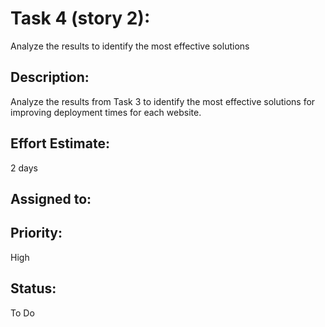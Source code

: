 # Task 4 (story 2): 
Analyze the results to identify the most effective solutions

## Description:
Analyze the results from Task 3 to identify the most effective solutions for improving deployment times for each website.

## Effort Estimate:
2 days

## Assigned to:

## Priority: 
High

## Status: 
To Do
